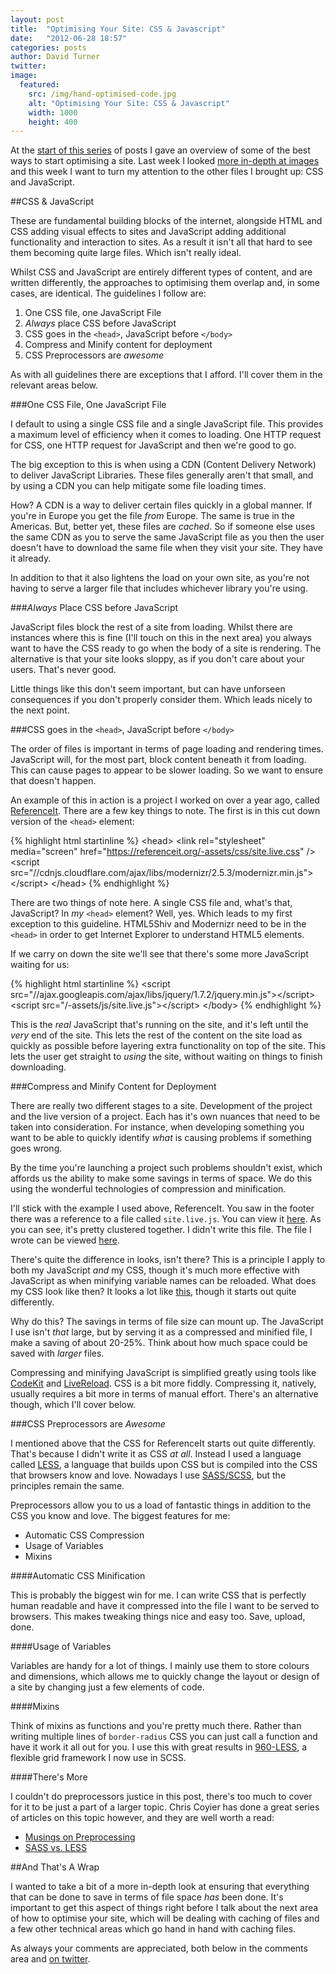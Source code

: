 ```yaml
---
layout: post
title:  "Optimising Your Site: CSS & Javascript"
date:   "2012-06-28 18:57"
categories: posts
author: David Turner
twitter:
image:
  featured:
    src: /img/hand-optimised-code.jpg
    alt: "Optimising Your Site: CSS & Javascript"
    width: 1000
    height: 400
---
```

At the [start of this series][1] of posts I gave an overview of some of the best ways to start optimising a site. Last week I looked [more in-depth at images][2] and this week I want to turn my attention to the other files I brought up: CSS and JavaScript.

##CSS & JavaScript

These are fundamental building blocks of the internet, alongside HTML and CSS adding visual effects to sites and JavaScript adding additional functionality and interaction to sites. As a result it isn't all that hard to see them becoming quite large files. Which isn't really ideal.

Whilst CSS and JavaScript are entirely different types of content, and are written differently, the approaches to optimising them overlap and, in some cases, are identical. The guidelines I follow are:

1. One CSS file, one JavaScript File
2. *Always* place CSS before JavaScript
3. CSS goes in the `<head>`, JavaScript before `</body>`
4. Compress and Minify content for deployment
5. CSS Preprocessors are *awesome*

As with all guidelines there are exceptions that I afford. I'll cover them in the relevant areas below.

###One CSS File, One JavaScript File

I default to using a single CSS file and a single JavaScript file. This provides a maximum level of efficiency when it comes to loading. One HTTP request for CSS, one HTTP request for JavaScript and then we're good to go.

The big exception to this is when using a CDN (Content Delivery Network) to deliver JavaScript Libraries. These files generally aren't that small, and by using a CDN you can help mitigate some file loading times.

How? A CDN is a way to deliver certain files quickly in a global manner. If you're in Europe you get the file *from* Europe. The same is true in the Americas. But, better yet, these files are *cached*. So if someone else uses the same CDN as you to serve the same JavaScript file as you then the user doesn't have to download the same file when they visit your site. They have it already.

In addition to that it also lightens the load on your own site, as you're not having to serve a larger file that includes whichever library you're using.

###*Always* Place CSS before JavaScript

JavaScript files block the rest of a site from loading. Whilst there are instances where this is fine (I'll touch on this in the next area) you always want to have the CSS ready to go when the body of a site is rendering. The alternative is that your site looks sloppy, as if you don't care about your users. That's never good.

Little things like this don't seem important, but can have unforseen consequences if you don't properly consider them. Which leads nicely to the next point.

###CSS goes in the `<head>`, JavaScript before `</body>`

The order of files is important in terms of page loading and rendering times. JavaScript will, for the most part, block content beneath it from loading. This can cause pages to appear to be slower loading. So we want to ensure that doesn't happen.

An example of this in action is a project I worked on over a year ago, called [ReferenceIt][]. There are a few key things to note. The first is in this cut down version of the `<head>` element:

{% highlight html startinline %}
&lt;head&gt;
  &lt;link rel=&quot;stylesheet&quot; media=&quot;screen&quot; href=&quot;https://referenceit.org/-assets/css/site.live.css&quot; /&gt;
  &lt;script src=&quot;//cdnjs.cloudflare.com/ajax/libs/modernizr/2.5.3/modernizr.min.js&quot;&gt;&lt;/script&gt;
&lt;/head&gt;
{% endhighlight %}

There are two things of note here. A single CSS file and, what's that, JavaScript? In *my* `<head>` element? Well, yes. Which leads to my first exception to this guideline. HTML5Shiv and Modernizr need to be in the `<head>` in order to get Internet Explorer to understand HTML5 elements.

If we carry on down the site we'll see that there's some more JavaScript waiting for us:

{% highlight html startinline %}
  &lt;script src=&quot;//ajax.googleapis.com/ajax/libs/jquery/1.7.2/jquery.min.js&quot;&gt;&lt;/script&gt;
  &lt;script src=&quot;/-assets/js/site.live.js&quot;&gt;&lt;/script&gt;
&lt;/body&gt;
{% endhighlight %}

This is the *real* JavaScript that's running on the site, and it's left until the *very* end of the site. This lets the rest of the content on the site load as quickly as possible before layering extra functionality on top of the site. This lets the user get straight to *using* the site, without waiting on things to finish downloading.

###Compress and Minify Content for Deployment

There are really two different stages to a site. Development of the project and the live version of a project. Each has it's own nuances that need to be taken into consideration. For instance, when developing something you want to be able to quickly identify *what* is causing problems if something goes wrong.

By the time you're launching a project such problems shouldn't exist, which affords us the ability to make some savings in terms of space. We do this using the wonderful technologies of compression and minification.

I'll stick with the example I used above, ReferenceIt. You saw in the footer there was a reference to a file called `site.live.js`. You can view it [here][3]. As you can see, it's pretty clustered together. I didn't write this file. The file I wrote can be viewed [here][4].

There's quite the difference in looks, isn't there? This is a principle I apply to both my JavaScript *and* my CSS, though it's much more effective with JavaScript as when minifying variable names can be reloaded. What does my CSS look like then? It looks a lot like [this][5], though it starts out quite differently.

Why do this? The savings in terms of file size can mount up. The JavaScript I use isn't *that* large, but by serving it as a compressed and minified file, I make a saving of about 20-25%. Think about how much space could be saved with *larger* files.

Compressing and minifying JavaScript is simplified greatly using tools like [CodeKit][] and [LiveReload][]. CSS is a bit more fiddly. Compressing it, natively, usually requires a bit more in terms of manual effort. There's an alternative though, which I'll cover below.

###CSS Preprocessors are *Awesome*

I mentioned above that the CSS for ReferenceIt starts out quite differently. That's because I didn't write it as CSS *at all*. Instead I used a language called [LESS][], a language that builds upon CSS but is compiled into the CSS that browsers know and love. Nowadays I use [SASS/SCSS][], but the principles remain the same.

Preprocessors allow you to us a load of fantastic things in addition to the CSS you know and love. The biggest features for me:

- Automatic CSS Compression
- Usage of Variables
- Mixins

####Automatic CSS Minification

This is probably the biggest win for me. I can write CSS that is perfectly human readable and have it compressed into the file I want to be served to browsers. This makes tweaking things nice and easy too. Save, upload, done.

####Usage of Variables

Variables are handy for a lot of things. I mainly use them to store colours and dimensions, which allows me to quickly change the layout or design of a site by changing just a few elements of code.

####Mixins

Think of mixins as functions and you're pretty much there. Rather than writing multiple lines of `border-radius` CSS you can just call a function and have it work it all out for you. I use this with great results in [960-LESS][], a flexible grid framework I now use in SCSS.

####There's More

I couldn't do preprocessors justice in this post, there's too much to cover for it to be just a part of a larger topic. Chris Coyier has done a great series of articles on this topic however, and they are well worth a read:

- [Musings on Preprocessing][6]
- [SASS vs. LESS][7]

##And That's A Wrap

I wanted to take a bit of a more in-depth look at ensuring that everything that can be done to save in terms of file space *has* been done. It's important to get this aspect of things right before I talk about the next area of how to optimise your site, which will be dealing with caching of files and a few other technical areas which go hand in hand with caching files.

As always your comments are appreciated, both below in the comments area and [on twitter][8].

[0]: /optimising-your-site-css-and-javascript/
[1]: /optimising-your-site-the-basics/
[2]: /optimising-your-site-images/
[3]: https://referenceit.org/-assets/js/site.live.js
[4]: https://referenceit.org/-assets/js/site.js
[5]: https://referenceit.org/-assets/css/site.live.css
[6]: http://css-tricks.com/musings-on-preprocessing/
[7]: http://css-tricks.com/sass-vs-less/
[8]: https://twitter.com/intent/tweet?original_referer=&source=Optimising+Your+Site:+CSS=&amp;+JavaScript&text=@HerrWulf&url=https://davidturner.name/journal/optimising-your-site-css-and-javascript

[ReferenceIt]: https://referenceit.org
[CodeKit]: http://incident57.com/codekit/
[LiveReload]: http://livereload.com/
[LESS]: http://lesscss.org/
[SASS/SCSS]: http://sass-lang.com/
[960-LESS]: https://github.com/DavidTurner/960-LESS